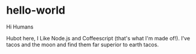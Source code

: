 # hello-world

Hi Humans

Hubot here, I Like Node.js and Coffeescript (that's what I'm made of!).
I've tacos and the moon and find them far superior to earth tacos.
 
